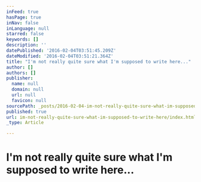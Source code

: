```yaml
---
inFeed: true
hasPage: true
inNav: false
inLanguage: null
starred: false
keywords: []
description: ''
datePublished: '2016-02-04T03:51:45.209Z'
dateModified: '2016-02-04T03:51:21.364Z'
title: "I'm not really quite sure what I'm supposed to write here..."
author: []
authors: []
publisher:
  name: null
  domain: null
  url: null
  favicon: null
sourcePath: _posts/2016-02-04-im-not-really-quite-sure-what-im-supposed-to-write-here.md
published: true
url: im-not-really-quite-sure-what-im-supposed-to-write-here/index.html
_type: Article

---
```

# I'm not really quite sure what I'm supposed to write here...